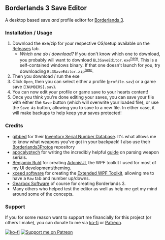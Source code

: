 ## Borderlands 3 Save Editor

A desktop based save _and_ profile editor for [Borderlands 3](borderlands.com/).

### Installation / Usage

1. Download the exe/zip for your respective OS/setup available on the [Releases](https://github.com/FromDarkHell/BL3SaveEditor/releases) tab.
   - _Which one do I download?_ If you don't know which one to download, you probably will want to download `BL3SaveEditor.exe`<sup>[here](https://github.com/FromDarkHell/BL3SaveEditor/releases/latest/download/BL3SaveEditor.exe)</sup>. This is a self-contained windows binary. If that one doesn't launch for you, try downloading `BL3SaveEditor.zip`<sup>[here](https://github.com/FromDarkHell/BL3SaveEditor/releases/latest/download/BL3SaveEditor.zip)</sup>.
2. Then you download / run the exe
3. Click `Open`, then you can select either a profile (`profile.sav`) or a game save (`[NUMBERS].sav`).
4. You can now edit your profile or game save to your hearts content!
5. Once you think you're done editing your saves, you can save your file with either the `Save` button (which will overwrite your loaded file), or use the `Save As` button, allowing you to save to a new file. In either case, it will make backups to help keep your saves protected!

### Credits

- [gibbed](https://github.com/Gibbed) for their [Inventory Serial Number Database](https://github.com/gibbed/Borderlands3Dumps). It's what allows me to know what weapons you've got in your backpack! I also use their [Borderlands3Protos](https://github.com/gibbed/Borderlands3Protos) repository
- [apocalyptech](https://github.com/apocalyptech/) for writing the incredibly helpful [guide](https://github.com/BLCM/BLCMods/wiki/Understanding-BL3-Item-Serial-Numbers) on parsing weapon serials.
- [Benjamin Ruhl](https://github.com/benruehl) for creating [AdonisUI](https://github.com/benruehl/adonis-ui), the WPF toolkit I used for most of my UI development/theming.
- [xceed software](https://github.com/xceedsoftware) for creating the [Extended WPF Toolkit](https://github.com/xceedsoftware/wpftoolkit), allowing me to have a `Raw` tab and number up/downs.
- [Gearbox Software](https://www.gearboxsoftware.com/) of course for creating Borderlands 3.
- Many others who helped test the editor as well as help me get my mind around some of the concepts.

### Support

If you for some reason want to support me financially for this project (or others I make), you can donate to me via [ko-fi](https://ko-fi.com/fromdarkhell) or [Patreon](https://patreon.com/fromdarkhell).

[![ko-fi](https://ko-fi.com/img/githubbutton_sm.svg)](https://ko-fi.com/O4O44GLCD) [![Support me on Patreon](https://img.shields.io/endpoint.svg?url=https%3A%2F%2Fshieldsio-patreon.vercel.app%2Fapi%3Fusername%3Dfromdarkhell%26type%3Dpatrons&style=for-the-badge)](https://patreon.com/fromdarkhell)
